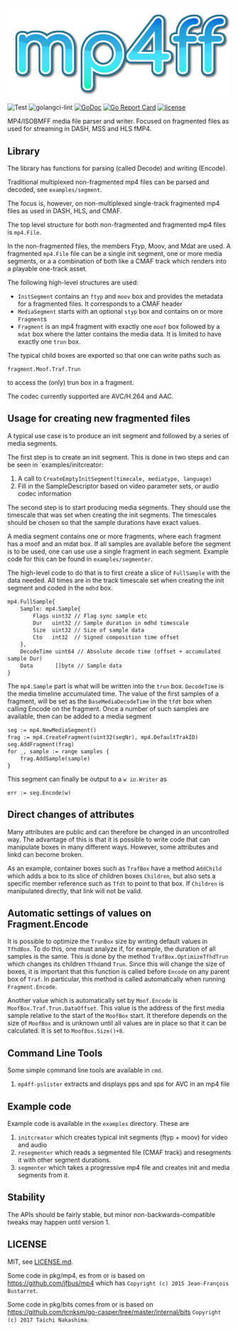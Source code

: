 ![Logo](images/logo.png)

![Test](https://github.com/edgeware/mp4ff/workflows/Go/badge.svg)
![golangci-lint](https://github.com/edgeware/mp4ff/workflows/golangci-lint/badge.svg?branch=master)
[![GoDoc](https://godoc.org/github.com/edgeware/mp4ff?status.svg)](http://godoc.org/github.com/edgeware/mp4ff)
[![Go Report Card](https://goreportcard.com/badge/github.com/edgeware/mp4ff)](https://goreportcard.com/report/github.com/edgeware/mp4ff)
[![license](https://img.shields.io/github/license/edgeware/mp4ff.svg)](https://github.com/edgeware/mp4ff/blob/master/LICENSE.md)

MP4/ISOBMFF media file parser and writer. Focused on fragmented files as used for streaming in DASH, MSS and HLS fMP4.

## Library

The library has functions for parsing (called Decode) and writing (Encode).

Traditional multiplexed non-fragmented mp4 files can be parsed and decoded, see `examples/segment`.

The focus is, however, on non-multiplexed single-track fragmented mp4 files as used in DASH, HLS, and CMAF.

The top level structure for both non-fragmented and fragmented mp4 files is `mp4.File`.

In the non-fragmented files, the members Ftyp, Moov, and Mdat are used.
A fragmented `mp4.File` file can be a single init segment, one or more media segments, or a a
combination of both like a CMAF track which renders into a playable one-track asset.

The following high-level structures are used:

* `InitSegment` contains an `ftyp` and `moov` box and provides the metadata for a fragmented files.
   It corresponds to a CMAF header
* `MediaSegment` starts with an optional `styp` box and contains on or more `Fragment`s
* `Fragment` is an mp4 fragment with exactly one `moof` box followed by a `mdat` box where the latter
   contains the media data. It is limited to have exactly one `trun` box.

The typical child boxes are exported so that one can write paths such as

    fragment.Moof.Traf.Trun

to access the (only) trun box in a fragment.

The codec currently supported are AVC/H.264 and AAC.

## Usage for creating new fragmented files

A typical use case is to produce an init segment and followed by a series of media segments.

The first step is to create an init segment. This is done in two steps and can be seen in
`examples/initcreator:

1. A call to `CreateEmptyInitSegment(timecale, mediatype, language)`
2. Fill in the SampleDescriptor based on video parameter sets, or audio codec information

The second step is to start producing media segments. They should use the timescale that
was set when creating the init segments. The timescales should be chosen so that the
sample durations have exact values.

A media segment contains one or more fragments, where each fragment has a moof and an mdat box.
If all samples are available before the segment is to be used, one can use use a single
fragment in each segment. Example code for this can be found in `examples/segmenter`.

The high-level code to do that is to first create a slice of `FullSample` with the data needed.
All times are in the track timescale set when creating the init segment and coded in the `mdhd` box.

	mp4.FullSample{
		Sample: mp4.Sample{
	        Flags uint32 // Flag sync sample etc
	        Dur   uint32 // Sample duration in mdhd timescale
	        Size  uint32 // Size of sample data
	        Cto   int32  // Signed composition time offset
		},
	    DecodeTime uint64 // Absolute decode time (offset + accumulated sample Dur)
	    Data       []byte // Sample data
	}

The `mp4.Sample` part is what will be written into the `trun` box.
`DecodeTime` is the media timeline accumulated time. The value of the first samples of a fragment, will
be set as the `BaseMediaDecodeTime` in the `tfdt` box when calling Encode on the fragment.
Once a number of such samples are available, then can be added to a media segment

	seg := mp4.NewMediaSegment()
	frag := mp4.CreateFragment(uint32(segNr), mp4.DefaultTrakID)
	seg.AddFragment(frag)
	for _, sample := range samples {
		frag.AddSample(sample)
	}

This segment can finally be output to a `w io.Writer` as

    err := seg.Encode(w)

## Direct changes of attributes

Many attributes are public and can therefore be changed in an uncontrolled way.
The advantage of this is that it is possible to write code that can manipulate boxes
in many different ways. However, some attributes and linkd can become broken.

As an example, container boxes such as `TrafBox` have a method `AddChild` which
adds a box to its slice of children boxes `Children`, but also sets a specific
member reference such as `Tfdt`  to point to that box. If `Children` is manipulated
directly, that link will not be valid.

## Automatic settings of values on Fragment.Encode
It is possible to optimize the `TrunBox` size by writing default values in `TfhdBox`.
To do this, one must analyze if, for example, the duration of all samples is the same.
This is done by the method `TrafBox.OptimizeTfhdTrun` which changes its children `Tfhd`and `Trun`.
Since this will change the size of boxes, it is important that this function is called
before `Encode` on any parent box of `Traf`. In particular, this method is called automatically
when running `Fragment.Encode`.

Another value which is automatically set by `Moof.Encode` is `MoofBox.Traf.Trun.DataOffset`. 
This value is the address of the first media sample relative to the start of the `MoofBox` start.
It therefore depends on the size of `MoofBox` and is unknown until all values are in place so that
it can be calculated. It is set to `MoofBox.Size()+8`.

## Command Line Tools

Some simple command line tools are available in `cmd`.

1. `mp4ff-pslister` extracts and displays pps and sps for AVC in an mp4 file

## Example code

Example code is available in the `examples` directory.
These are

1. `initcreator` which creates typical init segments (ftyp + moov) for video and audio
2. `resegmenter` which reads a segmented file (CMAF track) and resegments it with other
    segment durations.
3. `segmenter` which takes a progressive mp4 file and creates init and media segments from it.

## Stability
The APIs should be fairly stable, but minor non-backwards-compatible tweaks may happen until version 1.

## LICENSE

MIT, see [LICENSE.md](LICENSE.md).

Some code in pkg/mp4, es from or is based on https://github.com/jfbus/mp4 which has
`Copyright (c) 2015 Jean-François Bustarret`.

Some code in pkg/bits comes from or is based on https://github.com/tcnksm/go-casper/tree/master/internal/bits
`Copyright (c) 2017 Taichi Nakashima`.
